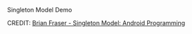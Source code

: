 Singleton Model Demo

CREDIT: [Brian Fraser - Singleton Model: Android Programming](https://www.youtube.com/watch?v=evkPjPIV6cw&feature=youtu.be&ab_channel=BrianFraser)

